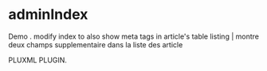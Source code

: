 # adminIndex
Demo . modify index to also show meta tags in article's table listing | montre deux champs supplementaire dans la liste des article

PLUXML PLUGIN.
